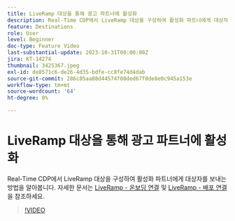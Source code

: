 ```yaml
---
title: LiveRamp 대상을 통해 광고 파트너에 활성화
description: Real-Time CDP에서 LiveRamp 대상을 구성하여 활성화 파트너에게 대상자를 보내는 방법을 알아봅니다.
feature: Destinations
role: User
level: Beginner
doc-type: Feature Video
last-substantial-update: 2023-10-31T00:00:00Z
jira: KT-14274
thumbnail: 3425367.jpeg
exl-id: de8571c6-de26-4d35-bdfe-cc8fe74d4dab
source-git-commit: 286c85aa88d44574f00ded67f0de8e0c945a153e
workflow-type: tm+mt
source-wordcount: '64'
ht-degree: 0%

---
```


# LiveRamp 대상을 통해 광고 파트너에 활성화

Real-Time CDP에서 LiveRamp 대상을 구성하여 활성화 파트너에게 대상자를 보내는 방법을 알아봅니다. 자세한 문서는 [LiveRamp - 온보딩 연결](https://experienceleague.adobe.com/docs/experience-platform/destinations/catalog/advertising/liveramp-onboarding.html?lang=ko) 및 [LiveRamp - 배포 연결](https://experienceleague.adobe.com/docs/experience-platform/destinations/catalog/advertising/liveramp-distribution.html?lang=ko)을 참조하세요.

>[!VIDEO](https://video.tv.adobe.com/v/3425367/?learn=on&enablevpops)

